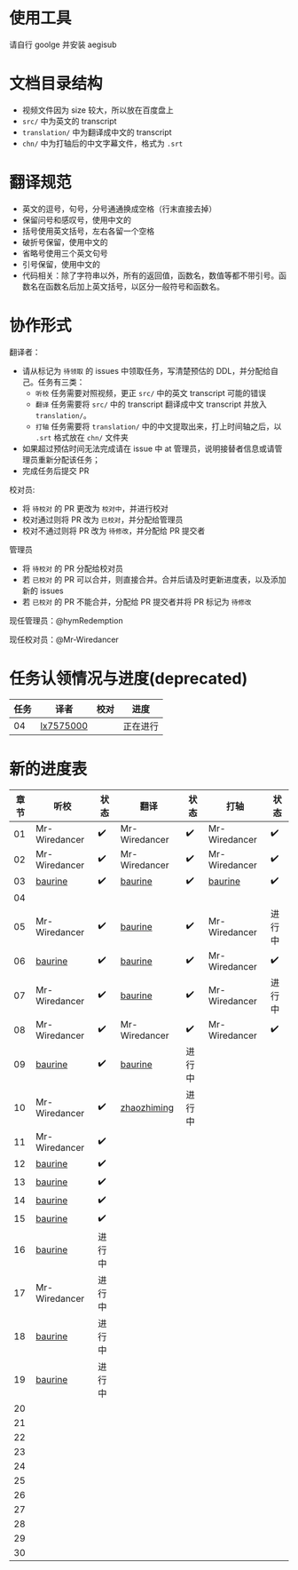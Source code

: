 # 使用工具
请自行 goolge 并安装 aegisub

# 文档目录结构

* 视频文件因为 size 较大，所以放在百度盘上
* `src/` 中为英文的 transcript 
* `translation/` 中为翻译成中文的 transcript
* `chn/` 中为打轴后的中文字幕文件，格式为 `.srt`


# 翻译规范
* 英文的逗号，句号，分号通通换成空格（行末直接去掉）
* 保留问号和感叹号，使用中文的
* 括号使用英文括号，左右各留一个空格
* 破折号保留，使用中文的
* 省略号使用三个英文句号
* 引号保留，使用中文的
* 代码相关：除了字符串以外，所有的返回值，函数名，数值等都不带引号。函数名在函数名后加上英文括号，以区分一般符号和函数名。

# 协作形式

翻译者：

* 请从标记为 `待领取` 的 issues 中领取任务，写清楚预估的 DDL，并分配给自己。任务有三类：
  * `听校` 任务需要对照视频，更正 `src/` 中的英文 transcript 可能的错误
  * `翻译` 任务需要将 `src/` 中的 transcript 翻译成中文 transcript 并放入 `translation/`。
  * `打轴` 任务需要将 `translation/` 中的中文提取出来，打上时间轴之后，以 `.srt` 格式放在 `chn/` 文件夹
* 如果超过预估时间无法完成请在 issue 中 at 管理员，说明接替者信息或请管理员重新分配该任务；
* 完成任务后提交 PR

校对员:
* 将 `待校对` 的 PR 更改为 `校对中`，并进行校对
* 校对通过则将 PR 改为 `已校对`，并分配给管理员
* 校对不通过则将 PR 改为 `待修改`，并分配给 PR 提交者

管理员
* 将 `待校对` 的 PR 分配给校对员
* 若 `已校对` 的 PR 可以合并，则直接合并。合并后请及时更新进度表，以及添加新的 issues
* 若 `已校对` 的 PR 不能合并，分配给 PR 提交者并将 PR 标记为 `待修改`


现任管理员：@hymRedemption

现任校对员：@Mr-Wiredancer

# 任务认领情况与进度(deprecated)
任务 | 译者 | 校对 | 进度
---- | ---- | ---- | ---
04 | [lx7575000](https://github.com/lx7575000)| | 正在进行

# 新的进度表
章节 | 听校| 状态 | 翻译| 状态 | 打轴 | 状态 
---- | ---- | ---- | ---- | --- | ---- | ---- 
01 |Mr-Wiredancer | ✔️ |Mr-Wiredancer | ✔️|Mr-Wiredancer | ✔️
02 |Mr-Wiredancer | ✔️ |Mr-Wiredancer | ✔️|Mr-Wiredancer | ✔️
03 |[baurine](https://github.com/baurine) | ✔️ |[baurine](https://github.com/baurine) | ✔️|[baurine](https://github.com/baurine) | ✔️
04 |
05 | Mr-Wiredancer| ✔️ | [baurine](https://github.com/baurine) | ✔️ | Mr-Wiredancer | 进行中
06 | [baurine](https://github.com/baurine) |✔️ | [baurine](https://github.com/baurine) |✔️ | Mr-Wiredancer | ✔️
07 |Mr-Wiredancer |✔️ | [baurine](https://github.com/baurine) |✔️ | Mr-Wiredancer | 进行中
08 |Mr-Wiredancer |✔️ |Mr-Wiredancer | ✔️| Mr-Wiredancer |  ✔️ 
09 |[baurine](https://github.com/baurine)| ✔️ |[baurine](https://github.com/baurine) | 进行中
10 |Mr-Wiredancer | ✔️ |[zhaozhiming](https://github.com/zhaozhiming) | 进行中
11 |Mr-Wiredancer |✔️ | | 
12 |[baurine](https://github.com/baurine) |✔️ | | 
13 |[baurine](https://github.com/baurine) |✔️ | | 
14 |[baurine](https://github.com/baurine) |✔️ | | 
15 |[baurine](https://github.com/baurine)|✔️ | | |
16 |[baurine](https://github.com/baurine)|进行中 | | |
17 |Mr-Wiredancer|进行中
18 |[baurine](https://github.com/baurine)|进行中
19 |[baurine](https://github.com/baurine)|进行中
20 |
21 |
22 | 
23 | 
24 |
25 |
26 | 
27 |
28 |
29 |
30 |

